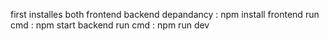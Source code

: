 first installes both frontend backend depandancy : npm install
frontend run cmd : npm start
backend run cmd  : npm run dev

